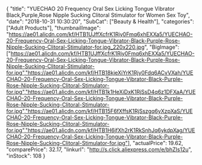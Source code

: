 {
	"title": "YUECHAO 20 Frequency Oral Sex Licking Tongue Vibrator Black,Purple,Rose Nipple Sucking Clitoral Stimulator for Women Sex Toy",
	"date": "2018-10-31 10:30:20",
	"SubCat": ["Beauty & Health"],
	"categories": ["Adult Products"],
	"thumbnailImage": "https://ae01.alicdn.com/kf/HTB1UJffXcfrK1Rjy0Fmq6xhEXXa5/YUECHAO-20-Frequency-Oral-Sex-Licking-Tongue-Vibrator-Black-Purple-Rose-Nipple-Sucking-Clitoral-Stimulator-for.jpg_220x220.jpg",
	"BigImage": ["https://ae01.alicdn.com/kf/HTB1UJffXcfrK1Rjy0Fmq6xhEXXa5/YUECHAO-20-Frequency-Oral-Sex-Licking-Tongue-Vibrator-Black-Purple-Rose-Nipple-Sucking-Clitoral-Stimulator-for.jpg","https://ae01.alicdn.com/kf/HTB18kjeXiYrK1Rjy0Fdq6ACvVXah/YUECHAO-20-Frequency-Oral-Sex-Licking-Tongue-Vibrator-Black-Purple-Rose-Nipple-Sucking-Clitoral-Stimulator-for.jpg","https://ae01.alicdn.com/kf/HTB1k1HeXiDxK1RjSsD4q6z1DFXaA/YUECHAO-20-Frequency-Oral-Sex-Licking-Tongue-Vibrator-Black-Purple-Rose-Nipple-Sucking-Clitoral-Stimulator-for.jpg","https://ae01.alicdn.com/kf/HTB15F6fXffsK1RjSszgq6yXzpXaS/YUECHAO-20-Frequency-Oral-Sex-Licking-Tongue-Vibrator-Black-Purple-Rose-Nipple-Sucking-Clitoral-Stimulator-for.jpg","https://ae01.alicdn.com/kf/HTB1H6jfXh2rK1RkSnhJq6ykdpXag/YUECHAO-20-Frequency-Oral-Sex-Licking-Tongue-Vibrator-Black-Purple-Rose-Nipple-Sucking-Clitoral-Stimulator-for.jpg"],
	"actualPrice": 19.62,
	"comparePrice": 32.17,
	"linkurl": "http://s.click.aliexpress.com/e/bhZIs12u",
	"inStock": 108
}
